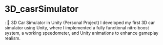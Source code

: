 # 3D_casrSimulator
:  🚗 3D Car Simulator in Unity (Personal Project) I developed my first 3D car simulator using Unity, where I implemented a fully functional nitro boost system, a working speedometer, and Unity animations to enhance gameplay realism. 
